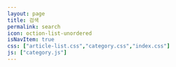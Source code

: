 ```yaml
---
layout: page
title: 검색
permalink: search
icon: oction-list-unordered
isNavItem: true
css: ["article-list.css","category.css","index.css"]
js: ["category.js"]
---
```


